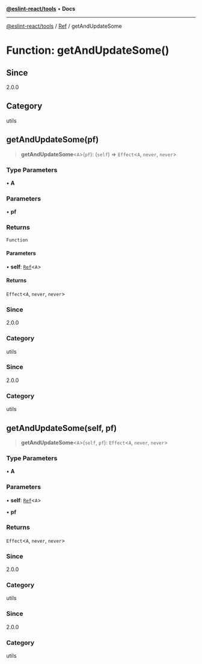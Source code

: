 [**@eslint-react/tools**](../../../README.md) • **Docs**

***

[@eslint-react/tools](../../../README.md) / [Ref](../README.md) / getAndUpdateSome

# Function: getAndUpdateSome()

## Since

2.0.0

## Category

utils

## getAndUpdateSome(pf)

> **getAndUpdateSome**\<`A`\>(`pf`): (`self`) => `Effect`\<`A`, `never`, `never`\>

### Type Parameters

• **A**

### Parameters

• **pf**

### Returns

`Function`

#### Parameters

• **self**: [`Ref`](../interfaces/Ref.md)\<`A`\>

#### Returns

`Effect`\<`A`, `never`, `never`\>

### Since

2.0.0

### Category

utils

### Since

2.0.0

### Category

utils

## getAndUpdateSome(self, pf)

> **getAndUpdateSome**\<`A`\>(`self`, `pf`): `Effect`\<`A`, `never`, `never`\>

### Type Parameters

• **A**

### Parameters

• **self**: [`Ref`](../interfaces/Ref.md)\<`A`\>

• **pf**

### Returns

`Effect`\<`A`, `never`, `never`\>

### Since

2.0.0

### Category

utils

### Since

2.0.0

### Category

utils
